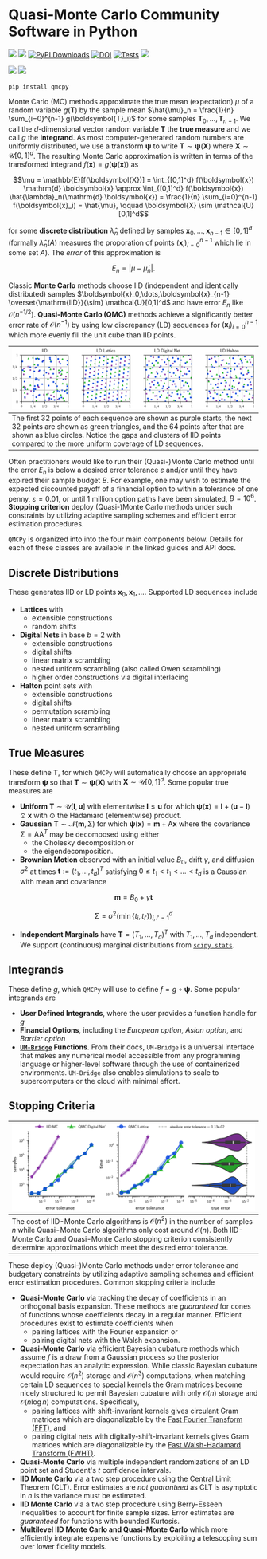 # Quasi-Monte Carlo Community Software in Python

[![](https://img.shields.io/badge/Docs-6b03fc)](https://QMCSoftware.github.io/QMCSoftware/)
[![](https://img.shields.io/badge/GitHub-15bfa9)](https://github.com/QMCSoftware/QMCSoftware)
[![PyPI Downloads](https://img.shields.io/pypi/dm/qmcpy.svg?label=PyPI%20downloads)](https://pypi.org/project/qmcpy/)
[![DOI](https://zenodo.org/badge/DOI/10.5281/zenodo.3964489.svg)](https://doi.org/10.5281/zenodo.3964489)
[![Tests](https://github.com/QMCSoftware/QMCSoftware/workflows/QMCPy_CI/badge.svg)](https://github.com/QMCSoftware/QMCSoftware/actions/workflows/python-package-conda.yml)
[![](https://img.shields.io/badge/QMC_Blogs-fc7005)](http://qmcpy.wordpress.com/)

[![](https://img.shields.io/badge/Fred_Hickernell's_MCQMC2020_Video_Tutorial-FF0000)](https://www.youtube.com/watch?v=gL8M_7c-YUE)
[![](https://img.shields.io/badge/Aleksei_Sorokin's_PyData_Chicago_Video_Tutorial-FF0000)](https://www.youtube.com/watch?v=bRcKiLA2yBQ)


```
pip install qmcpy
```

Monte Carlo (MC) methods approximate the true mean (expectation) $\mu$ of a random variable $g(\boldsymbol{T})$ by the sample mean $\hat{\mu}_n = \frac{1}{n} \sum_{i=0}^{n-1} g(\boldsymbol{T}_i)$ for some samples $\boldsymbol{T}_0,\dots,\boldsymbol{T}_{n-1}$. We call the $d$-dimensional vector random variable $\boldsymbol{T}$ the **true measure** and we call $g$ the **integrand**. As most computer-generated random numbers are uniformly distributed, we use a transform $\boldsymbol{\psi}$ to write $\boldsymbol{T} \sim \boldsymbol{\psi}(\boldsymbol{X})$ where $\boldsymbol{X} \sim \mathcal{U}[0,1]^d$. The resulting Monte Carlo approximation is written in terms of the transformed integrand $f(\boldsymbol{x}) = g(\boldsymbol{\psi}(\boldsymbol{x}))$ as

$$\mu = \mathbb{E}[f(\boldsymbol{X})] = \int_{[0,1]^d} f(\boldsymbol{x}) \mathrm{d} \boldsymbol{x} \approx \int_{[0,1]^d} f(\boldsymbol{x}) \hat{\lambda}_n(\mathrm{d} \boldsymbol{x}) = \frac{1}{n} \sum_{i=0}^{n-1} f(\boldsymbol{x}_i) = \hat{\mu}, \qquad \boldsymbol{X} \sim \mathcal{U}[0,1]^d$$

for some **discrete distribution** $\hat{\lambda}_n$ defined by samples $\boldsymbol{x}_0,\dots,\boldsymbol{x}_{n-1} \in [0,1]^d$ (formally $\hat{\lambda}_n(A)$ measures the proporation of points $(\boldsymbol{x}_i)_{i=0}^{n-1}$ which lie in some set $A$). The *error* of this approximation is

$$E_n = \lvert \mu - \hat{\mu}_n \rvert.$$

Classic **Monte Carlo** methods choose IID (independent and identically distributed) samples $\boldsymbol{x}_0,\dots,\boldsymbol{x}_{n-1} \overset{\mathrm{IID}}{\sim} \mathcal{U}[0,1]^d$ and have error $E_n$ like $\mathcal{O}(n^{-1/2})$. **Quasi-Monte Carlo (QMC)** methods achieve a significantly better error rate of $\mathcal{O}(n^{-1})$ by using low discrepancy (LD) sequences for $(\boldsymbol{x}_i)_{i=0}^{n-1}$ which more evenly fill the unit cube than IID points.

| <img src="./assets/points.svg" alt="Alt Text" style="width:100%; height:auto;"> | 
|:--|
| The first $32$ points of each sequence are shown as purple starts, the next $32$ points are shown as green triangles, and the $64$ points after that are shown as blue circles. Notice the gaps and clusters of IID points compared to the more uniform coverage of LD sequences. |

Often practitioners would like to run their (Quasi-)Monte Carlo method until the error $E_n$ is below a desired error tolerance $\varepsilon$ and/or until they have expired their sample budget $B$. For example, one may wish to estimate the expected discounted payoff of a financial option to within a tolerance of one penny, $\varepsilon = 0.01$, or until $1$ million option paths have been simulated, $B=10^6$. **Stopping criterion** deploy (Quasi-)Monte Carlo methods under such constraints by utilizing adaptive sampling schemes and efficient error estimation procedures.  

`QMCPy` is organized into into the four main components below. Details for each of these classes are available in the linked guides and API docs.

## Discrete Distributions

These generates IID or LD points $\boldsymbol{x}_0,\boldsymbol{x}_1,\dots$. Supported LD sequences include

- **Lattices** with
    - extensible constructions
    - random shifts
- **Digital Nets** in base $b=2$ with
    - extensible constructions
    - digital shifts
    - linear matrix scrambling
    - nested uniform scrambling (also called Owen scrambling)
    - higher order constructions via digital interlacing
- **Halton** point sets with
    - extensible constructions
    - digital shifts
    - permutation scrambling
    - linear matrix scrambling
    - nested uniform scrambling

## True Measures

These define $\boldsymbol{T}$, for which `QMCPy` will automatically choose an appropriate transform $\boldsymbol{\psi}$ so that $\boldsymbol{T} \sim \boldsymbol{\psi}(\boldsymbol{X})$ with $\boldsymbol{X} \sim \mathcal{U}[0,1]^d$. Some popular true measures are

- **Uniform** $\boldsymbol{T} \sim \mathcal{U}[\boldsymbol{l},\boldsymbol{u}]$ with elementwise $\boldsymbol{l} \leq \boldsymbol{u}$ for which $\boldsymbol{\psi}(\boldsymbol{x}) = \boldsymbol{l}+(\boldsymbol{u}-\boldsymbol{l}) \odot \boldsymbol{x}$ with $\odot$ the Hadamard (elementwise) product.
- **Gaussian** $\boldsymbol{T} \sim \mathcal{N}(\boldsymbol{m},\mathsf{\Sigma})$ for which $\boldsymbol{\psi}(\boldsymbol{x}) = \boldsymbol{m}+\mathsf{A}\boldsymbol{x}$ where the covariance $\mathsf{\Sigma} = \mathsf{A} \mathsf{A}^T$ may be decomposed using either
    - the Cholesky decomposition or
    - the eigendecomposition.
- **Brownian Motion** observed with an initial value $B_0$, drift $\gamma$, and diffusion $\sigma^2$ at times $\boldsymbol{t} := (t_1,\dots,t_d)^T$ satisfying $0 \leq t_1 < t_1 < \dots < t_d$ is a Gaussian with mean and covariance

$$\boldsymbol{m} = B_0 + \gamma \boldsymbol{t}$$

$$\mathsf{\Sigma} = \sigma^2 \left(\min\{t_i,t_{i'}\}\right)_{i,i'=1}^{d}$$

- **Independent Marginals** have $\boldsymbol{T} = (T_1,\dots,T_d)^T$ with $T_1,\dots,T_d$ independent. We support (continuous) marginal distributions from [`scipy.stats`](https://docs.scipy.org/doc/scipy/reference/stats.html#continuous-distributions).

## Integrands

These define $g$, which `QMCPy` will use to define $f = g \circ \boldsymbol{\psi}$. Some popular integrands are

- **User Defined Integrands**, where the user provides a function handle for $g$
- **Financial Options**, including the *European option*, *Asian option*, and *Barrier option*
- **[`UM-Bridge`](https://um-bridge-benchmarks.readthedocs.io/en/docs/) Functions**. From their docs, `UM-Bridge` is a universal interface that makes any numerical model accessible from any programming language or higher-level software through the use of containerized environments. `UM-Bridge` also enables simulations to scale to supercomputers or the cloud with minimal effort.

## Stopping Criteria

| <img src="./assets/stopping_crit.svg" alt="Alt Text" style="width:100%; height:auto;"> | 
|:--|
| The cost of IID-Monte Carlo algorithms is $\mathcal{O}(n^2)$ in the number of samples $n$ while Quasi-Monte Carlo algorithms only cost around $\mathcal{O}(n)$. Both IID-Monte Carlo and Quasi-Monte Carlo stopping criterion consistently determine approximations which meet the desired error tolerance. |

These deploy (Quasi-)Monte Carlo methods under error tolerance and budgetary constraints by utilizing adaptive sampling schemes and efficient error estimation procedures. Common stopping criteria include

- **Quasi-Monte Carlo** via tracking the decay of coefficients in an orthogonal basis expansion. These methods are *guaranteed* for cones of functions whose coefficients decay in a regular manner.  Efficient procedures exist to estimate coefficients when
    - pairing lattices with the Fourier expansion or
    - pairing digital nets with the Walsh expansion.
- **Quasi-Monte Carlo** via efficient Bayesian cubature methods which assume $f$ is a draw from a Gaussian process so the posterior expectation has an analytic expression. While classic Bayesian cubature would require $\mathcal{O}(n^2)$ storage and $\mathcal{O}(n^3)$ computations, when matching certain LD sequences to special kernels the Gram matrices become nicely structured to permit Bayesian cubature with only $\mathcal{O}(n)$ storage and $\mathcal{O}(n \log n)$ computations. Specifically,
    - pairing lattices with shift-invariant kernels gives circulant Gram matrices which are diagonalizable by the [Fast Fourier Transform (FFT)](https://en.wikipedia.org/wiki/Fast_Fourier_transform), and
    - pairing digital nets with digitally-shift-invariant kernels gives Gram matrices which are diagonalizable by the [Fast Walsh-Hadamard Transform (FWHT)](https://en.wikipedia.org/wiki/Fast_Walsh%E2%80%93Hadamard_transform).
- **Quasi-Monte Carlo** via multiple independent randomizations of an LD point set and Student's $t$ confidence intervals.
- **IID Monte Carlo** via a two step procedure using the Central Limit Theorem (CLT). Error estimates are *not guaranteed* as CLT is asymptotic in $n$ is the variance must be estimated.
- **IID Monte Carlo** via a two step procedure using Berry-Esseen inequalities to account for finite sample sizes. Error estimates are *guaranteed* for functions with bounded Kurtosis.
- **Multilevel IID Monte Carlo and Quasi-Monte Carlo** which more efficiently integrate expensive functions by exploiting a telescoping sum over lower fidelity models. 
